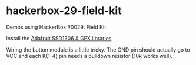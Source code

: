 # hackerbox-29-field-kit
Demos using HackerBox #0029: Field Kit

Install the [Adafruit SSD1306 & GFX libraries](https://learn.adafruit.com/monochrome-oled-breakouts/arduino-library-and-examples#arduino-library-and-examples).

Wiring the button module is a little tricky. The GND pin should actually go to VCC and each K(1-4) pin needs a pulldown resistor (10k works well).
